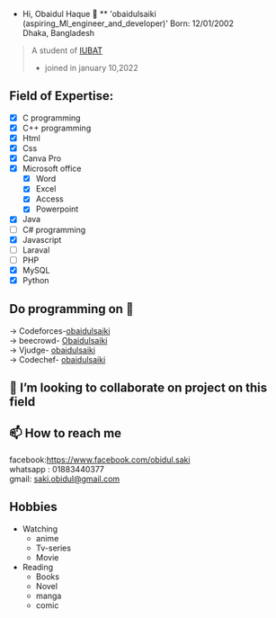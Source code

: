 * Hi, Obaidul Haque 👋
** 'obaidulsaiki (aspiring_Ml_engineer_and_developer)'
Born: 12/01/2002  
Dhaka, Bangladesh  
> A student of [ IUBAT ](https://iubat.edu/)
> - joined in january 10,2022
   
## Field of Expertise: 
- [x] C programming 
- [x] C++ programming
- [x] Html
- [x] Css
- [x] Canva Pro
- [x] Microsoft office
	- [x] Word 
	- [x] Excel
	- [x] Access
	- [x] Powerpoint  
- [x] Java
- [ ] C# programming
- [x] Javascript
- [ ] Laraval
- [ ] PHP
- [x] MySQL
- [x] Python  
## Do programming on 👀
 -> Codeforces-[obaidulsaiki](https://codeforces.com/profile/obaidulsaiki)    
 -> beecrowd-  [Obaidulsaiki](https://www.beecrowd.com.br/judge/en/users/basic-info)  
 -> Vjudge-    [obaidulsaiki](https://vjudge.net/user/obaidulsaiki)  
 -> Codechef-  [obaidulsaiki](https://www.codechef.com/users/obaidulsaiki)  
## 💞️ I’m looking to collaborate on project on this field
## 📫 How to reach me
facebook:https://www.facebook.com/obidul.saki  
whatsapp : 01883440377  
gmail: saki.obidul@gmail.com  
## Hobbies
- Watching  
	- anime  
	- Tv-series  
	- Movie  
- Reading
	- Books
	- Novel
	- manga
	- comic
